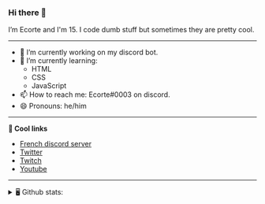 ### Hi there 👋
I’m Ecorte and I'm 15.
I code dumb stuff but sometimes they are pretty cool.

-------

- 🔭 I’m currently working on my discord bot.
- 🌱 I’m currently learning:
     - HTML
     - CSS
     - JavaScript
- 📫 How to reach me: Ecorte#0003 on discord.
- 😄 Pronouns: he/him

-------

**🔗 Cool links**

- [French discord server](https://discord.gg/8bpy2PC)
- [Twitter](https://twitter.com/Ecorteyt)
- [Twitch](https://www.twitch.tv/ecorte)
- [Youtube](https://www.youtube.com/channel/UCOLeHMtMSE4w6jpFGh1AAdA)

-------
<details>
<summary> 🖥️ Github stats: </summary>
<br>
     
<!--START_SECTION:waka-->
**🐱 My Github Data** 

> 🏆 388 Contributions in the Year 2021
 > 
> 📦 416 Bytes Used in Github's Storage 
 > 
> 🚫 Not Opted to Hire
 > 
> 📜 4 Public Repositories 
 > 
> 🔑 3 Private Repositories  
 > 
**I'm an Early 🐤** 

```text
🌞 Morning    73 commits     ██████░░░░░░░░░░░░░░░░░░░   27.44% 
🌆 Daytime    85 commits     ████████░░░░░░░░░░░░░░░░░   31.95% 
🌃 Evening    106 commits    ██████████░░░░░░░░░░░░░░░   39.85% 
🌙 Night      2 commits      ░░░░░░░░░░░░░░░░░░░░░░░░░   0.75%

```
📅 **I'm Most Productive on Wednesday** 

```text
Monday       36 commits     ███░░░░░░░░░░░░░░░░░░░░░░   13.53% 
Tuesday      18 commits     █░░░░░░░░░░░░░░░░░░░░░░░░   6.77% 
Wednesday    65 commits     ██████░░░░░░░░░░░░░░░░░░░   24.44% 
Thursday     37 commits     ███░░░░░░░░░░░░░░░░░░░░░░   13.91% 
Friday       34 commits     ███░░░░░░░░░░░░░░░░░░░░░░   12.78% 
Saturday     51 commits     ████░░░░░░░░░░░░░░░░░░░░░   19.17% 
Sunday       25 commits     ██░░░░░░░░░░░░░░░░░░░░░░░   9.4%

```


📊 **This Week I Spent My Time On** 

```text
⌚︎ Time Zone: America/Toronto

💬 Programming Languages: 
TypeScript               5 hrs 29 mins       ██████████████░░░░░░░░░░░   57.35% 
Vue.js                   1 hr 52 mins        █████░░░░░░░░░░░░░░░░░░░░   19.59% 
JSON                     1 hr 3 mins         ██░░░░░░░░░░░░░░░░░░░░░░░   11.13% 
YAML                     25 mins             █░░░░░░░░░░░░░░░░░░░░░░░░   4.38% 
Markdown                 22 mins             █░░░░░░░░░░░░░░░░░░░░░░░░   3.95%

🔥 Editors: 
VS Code                  9 hrs 34 mins       █████████████████████████   100.0%

🐱‍💻 Projects: 
robotantoine-rewrite     3 hrs 59 mins       ██████████░░░░░░░░░░░░░░░   41.78% 
back-end                 3 hrs 14 mins       ████████░░░░░░░░░░░░░░░░░   33.84% 
creativity               2 hrs 11 mins       █████░░░░░░░░░░░░░░░░░░░░   22.84% 
Unknown Project          8 mins              ░░░░░░░░░░░░░░░░░░░░░░░░░   1.5% 
poz                      0 secs              ░░░░░░░░░░░░░░░░░░░░░░░░░   0.04%

💻 Operating System: 
Windows                  9 hrs 34 mins       █████████████████████████   100.0%

```

**I Mostly Code in JavaScript** 

```text
JavaScript               3 repos             ████████████░░░░░░░░░░░░░   50.0% 
Java                     1 repo              ████░░░░░░░░░░░░░░░░░░░░░   16.67% 
Python                   1 repo              ████░░░░░░░░░░░░░░░░░░░░░   16.67% 
HTML                     1 repo              ████░░░░░░░░░░░░░░░░░░░░░   16.67%

```


**Timeline**

![Chart not found](https://raw.githubusercontent.com/Ecorte/Ecorte/main/charts/bar_graph.png) 


 Last Updated on 21/06/2021
<!--END_SECTION:waka-->

![Github stats](https://github-readme-stats.vercel.app/api?username=Ecorte&theme=dark&count_private=true)

</details>
